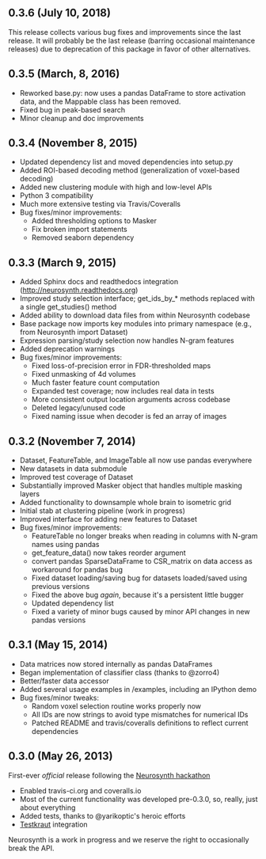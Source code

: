 ## 0.3.6 (July 10, 2018)
This release collects various bug fixes and improvements since the last release. It will probably be the last release (barring occasional maintenance releases) due to deprecation of this package in favor of other alternatives.

## 0.3.5 (March, 8, 2016)
- Reworked base.py: now uses a pandas DataFrame to store activation data, and the Mappable class has been removed.
- Fixed bug in peak-based search
- Minor cleanup and doc improvements

## 0.3.4 (November 8, 2015)
- Updated dependency list and moved dependencies into setup.py
- Added ROI-based decoding method (generalization of voxel-based decoding)
- Added new clustering module with high and low-level APIs
- Python 3 compatibility
- Much more extensive testing via Travis/Coveralls
- Bug fixes/minor improvements:
	- Added thresholding options to Masker
	- Fix broken import statements
	- Removed seaborn dependency

## 0.3.3 (March 9, 2015)
- Added Sphinx docs and readthedocs integration (http://neurosynth.readthedocs.org)
- Improved study selection interface; get_ids_by_*  methods replaced with a single get_studies() method
- Added ability to download data files from within Neurosynth codebase
- Base package now imports key modules into primary namespace (e.g., from Neurosynth import Dataset)
- Expression parsing/study selection now handles N-gram features
- Added deprecation warnings
- Bug fixes/minor improvements:
	- Fixed loss-of-precision error in FDR-thresholded maps
	- Fixed unmasking of 4d volumes
	- Much faster feature count computation
	- Expanded test coverage; now includes real data in tests
	- More consistent output location arguments across codebase
	- Deleted legacy/unused code
	- Fixed naming issue when decoder is fed an array of images

## 0.3.2 (November 7, 2014)
- Dataset, FeatureTable, and ImageTable all now use pandas everywhere
- New datasets in data submodule
- Improved test coverage of Dataset
- Substantially improved Masker object that handles multiple masking layers
- Added functionality to downsample whole brain to isometric grid
- Initial stab at clustering pipeline (work in progress)
- Improved interface for adding new features to Dataset
- Bug fixes/minor improvements:
	- FeatureTable no longer breaks when reading in columns with N-gram names using pandas
	- get_feature_data() now takes reorder argument
	- convert pandas SparseDataFrame to CSR_matrix on data access as workaround for pandas bug
	- Fixed dataset loading/saving bug for datasets loaded/saved using previous versions
	- Fixed the above bug *again*, because it's a persistent little bugger
	- Updated dependency list
	- Fixed a variety of minor bugs caused by minor API changes in new pandas versions

## 0.3.1 (May 15, 2014)
- Data matrices now stored internally as pandas DataFrames
- Began implementation of classifier class (thanks to @zorro4)
- Better/faster data accessor
- Added several usage examples in /examples, including an IPython demo
- Bug fixes/minor tweaks:
	- Random voxel selection routine works properly now
	- All IDs are now strings to avoid type mismatches for numerical IDs
	- Patched README and travis/coveralls definitions to reflect current dependencies

## 0.3.0 (May 26, 2013)

First-ever *official* release following the [Neurosynth hackathon](http://hackathon.neurosynth.org)

- Enabled travis-ci.org and coveralls.io
- Most of the current functionality was developed pre-0.3.0, so, really, just about everything
- Added tests, thanks to @yarikoptic's heroic efforts
- [Testkraut](https://github.com/neurodebian/testkraut) integration

Neurosynth is a work in progress and we reserve the right to occasionally break the API.
